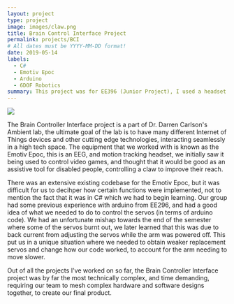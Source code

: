 ```yaml
---
layout: project
type: project
image: images/claw.png
title: Brain Control Interface Project
permalink: projects/BCI
# All dates must be YYYY-MM-DD format!
date: 2019-05-14
labels:
  - C#
  - Emotiv Epoc
  - Arduino
  - 6DOF Robotics
summary: This project was for EE396 (Junior Project), I used a headset with EEG contacts to control a six degree of freedom robotic arm, project carried out under supervision of Dr. Darren Carlson in the Ambient Lab.
---
```


<img class="ui image" src="{{ site.baseurl }}/images/claw.png">

The Brain Controller Interface project is a part of Dr. Darren Carlson's Ambient lab, the ultimate goal of the lab is to have many different Internet of Things devices and other cutting edge technologies, interacting seamlessly in a high tech space. The equipment that we worked with is known as the Emotiv Epoc, this is an EEG, and motion tracking headset, we initially saw it being used to control video games, and thought that it would be good as an assistive tool for disabled people, controlling a claw to improve their reach.

There was an extensive existing codebase for the Emotiv Epoc, but it was difficult for us to decihper how certain functions were implemented, not to mention the fact that it was in C# which we had to begin learning. Our group had some previous experience with arduino from EE296, and had a good idea of what we needed to do to control the servos (in terms of arduino code). We had an unfortunate mishap towards the end of the semester where some of the servos burnt out, we later learned that this was due to back current from adjusting the servos while the arm was powered off. This put us in a unique situation where we needed to obtain weaker replacement servos and change how our code worked, to account for the arm needing to move slower.

Out of all the projects I've worked on so far, the Brain Controller Interface project was by far the most technically complex, and time demanding, requiring our team to mesh complex hardware and software designs together, to create our final product.
